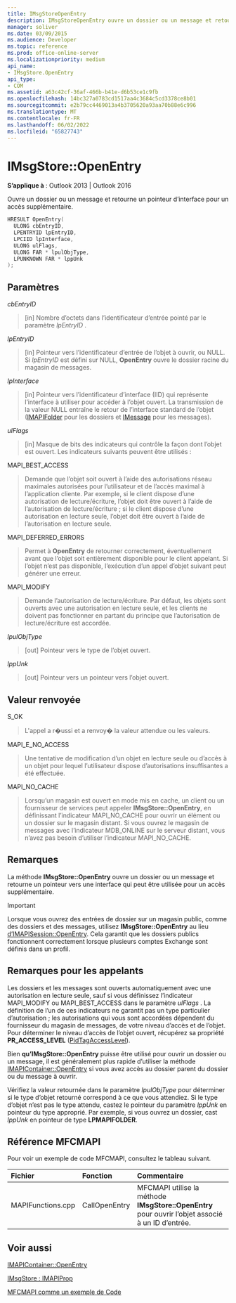 ```yaml
---
title: IMsgStoreOpenEntry
description: IMsgStoreOpenEntry ouvre un dossier ou un message et retourne un pointeur d’interface pour un accès supplémentaire.
manager: soliver
ms.date: 03/09/2015
ms.audience: Developer
ms.topic: reference
ms.prod: office-online-server
ms.localizationpriority: medium
api_name:
- IMsgStore.OpenEntry
api_type:
- COM
ms.assetid: a63c42cf-36af-466b-b41e-d6b53ce1c9fb
ms.openlocfilehash: 14bc327a0783cd1517aa4c3684c5cd3378ce8b01
ms.sourcegitcommit: e2b79cc4469013a4b3705620a93aa70b88e6c996
ms.translationtype: MT
ms.contentlocale: fr-FR
ms.lasthandoff: 06/02/2022
ms.locfileid: "65827743"
---
```

# <a name="imsgstoreopenentry"></a>IMsgStore::OpenEntry

  
  
**S’applique à** : Outlook 2013 | Outlook 2016 
  
Ouvre un dossier ou un message et retourne un pointeur d’interface pour un accès supplémentaire. 
  
```cpp
HRESULT OpenEntry(
  ULONG cbEntryID,
  LPENTRYID lpEntryID,
  LPCIID lpInterface,
  ULONG ulFlags,
  ULONG FAR * lpulObjType,
  LPUNKNOWN FAR * lppUnk
);
```

## <a name="parameters"></a>Paramètres

 _cbEntryID_
  
> [in] Nombre d’octets dans l’identificateur d’entrée pointé par le paramètre  _lpEntryID_  _._
    
 _lpEntryID_
  
> [in] Pointeur vers l’identificateur d’entrée de l’objet à ouvrir, ou NULL. Si  _lpEntryID_ est défini sur NULL, **OpenEntry** ouvre le dossier racine du magasin de messages. 
    
 _lpInterface_
  
> [in] Pointeur vers l’identificateur d’interface (IID) qui représente l’interface à utiliser pour accéder à l’objet ouvert. La transmission de la valeur NULL entraîne le retour de l’interface standard de l’objet ([IMAPIFolder](imapifolderimapicontainer.md) pour les dossiers et [IMessage](imessageimapiprop.md) pour les messages). 
    
 _ulFlags_
  
> [in] Masque de bits des indicateurs qui contrôle la façon dont l’objet est ouvert. Les indicateurs suivants peuvent être utilisés :
    
MAPI_BEST_ACCESS 
  
> Demande que l’objet soit ouvert à l’aide des autorisations réseau maximales autorisées pour l’utilisateur et de l’accès maximal à l’application cliente. Par exemple, si le client dispose d’une autorisation de lecture/écriture, l’objet doit être ouvert à l’aide de l’autorisation de lecture/écriture ; si le client dispose d’une autorisation en lecture seule, l’objet doit être ouvert à l’aide de l’autorisation en lecture seule. 
    
MAPI_DEFERRED_ERRORS 
  
> Permet à **OpenEntry** de retourner correctement, éventuellement avant que l’objet soit entièrement disponible pour le client appelant. Si l’objet n’est pas disponible, l’exécution d’un appel d’objet suivant peut générer une erreur. 
    
MAPI_MODIFY 
  
> Demande l’autorisation de lecture/écriture. Par défaut, les objets sont ouverts avec une autorisation en lecture seule, et les clients ne doivent pas fonctionner en partant du principe que l’autorisation de lecture/écriture est accordée. 
    
 _lpulObjType_
  
> [out] Pointeur vers le type de l’objet ouvert.
    
 _lppUnk_
  
> [out] Pointeur vers un pointeur vers l’objet ouvert.
    
## <a name="return-value"></a>Valeur renvoyée

S_OK 
  
> L'appel a r�ussi et a renvoy� la valeur attendue ou les valeurs.
    
MAPI_E_NO_ACCESS 
  
> Une tentative de modification d’un objet en lecture seule ou d’accès à un objet pour lequel l’utilisateur dispose d’autorisations insuffisantes a été effectuée.
    
MAPI_NO_CACHE
  
> Lorsqu’un magasin est ouvert en mode mis en cache, un client ou un fournisseur de services peut appeler **IMsgStore::OpenEntry**, en définissant l’indicateur MAPI_NO_CACHE pour ouvrir un élément ou un dossier sur le magasin distant. Si vous ouvrez le magasin de messages avec l’indicateur MDB_ONLINE sur le serveur distant, vous n’avez pas besoin d’utiliser l’indicateur MAPI_NO_CACHE.
    
## <a name="remarks"></a>Remarques

La méthode **IMsgStore::OpenEntry** ouvre un dossier ou un message et retourne un pointeur vers une interface qui peut être utilisée pour un accès supplémentaire. 
  
> [!IMPORTANT]
> Lorsque vous ouvrez des entrées de dossier sur un magasin public, comme des dossiers et des messages, utilisez **IMsgStore::OpenEntry** au lieu [d’IMAPISession::OpenEntry](imapisession-openentry.md). Cela garantit que les dossiers publics fonctionnent correctement lorsque plusieurs comptes Exchange sont définis dans un profil. 
  
## <a name="notes-to-callers"></a>Remarques pour les appelants

Les dossiers et les messages sont ouverts automatiquement avec une autorisation en lecture seule, sauf si vous définissez l’indicateur MAPI_MODIFY ou MAPI_BEST_ACCESS dans le paramètre _ulFlags_ . La définition de l’un de ces indicateurs ne garantit pas un type particulier d’autorisation ; les autorisations qui vous sont accordées dépendent du fournisseur du magasin de messages, de votre niveau d’accès et de l’objet. Pour déterminer le niveau d’accès de l’objet ouvert, récupérez sa propriété **PR_ACCESS_LEVEL** ([PidTagAccessLevel](pidtagaccesslevel-canonical-property.md)).
  
Bien **qu’IMsgStore::OpenEntry** puisse être utilisé pour ouvrir un dossier ou un message, il est généralement plus rapide d’utiliser la méthode [IMAPIContainer::OpenEntry](imapicontainer-openentry.md) si vous avez accès au dossier parent du dossier ou du message à ouvrir. 
  
Vérifiez la valeur retournée dans le paramètre _lpulObjType_ pour déterminer si le type d’objet retourné correspond à ce que vous attendiez. Si le type d’objet n’est pas le type attendu, castez le pointeur du paramètre  _lppUnk_ en pointeur du type approprié. Par exemple, si vous ouvrez un dossier, cast  _lppUnk_ en pointeur de type **LPMAPIFOLDER**.
  
## <a name="mfcmapi-reference"></a>Référence MFCMAPI

Pour voir un exemple de code MFCMAPI, consultez le tableau suivant.
  
|**Fichier**|**Fonction**|**Commentaire**|
|:-----|:-----|:-----|
|MAPIFunctions.cpp  <br/> |CallOpenEntry  <br/> |MFCMAPI utilise la méthode **IMsgStore::OpenEntry** pour ouvrir l’objet associé à un ID d’entrée. |
   
## <a name="see-also"></a>Voir aussi



[IMAPIContainer::OpenEntry](imapicontainer-openentry.md)
  
[IMsgStore : IMAPIProp](imsgstoreimapiprop.md)


[MFCMAPI comme un exemple de Code](mfcmapi-as-a-code-sample.md)

